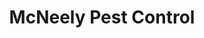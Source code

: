 ---
title: "McNeely Pest Control"
url: /lexington/mcneely-pest-control/
shop: Schädlingsbekämpfung
---